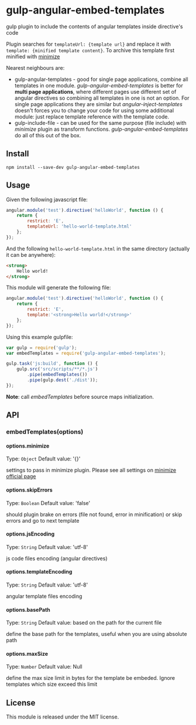 # gulp-angular-embed-templates
gulp plugin to include the contents of angular templates inside directive's code

Plugin searches for `templateUrl: {template url}` and replace it with `template: {minified template content}`. To archive this template first minified with [minimize](https://www.npmjs.com/package/minimize)

Nearest neighbours are:

*   gulp-angular-templates - good for single page applications, combine all templates in one module. *gulp-angular-embed-templates* is better for **multi page applications**, where different pages use different set of angular directives so combining all templates in one is not an option. For single page applications they are similar but *angular-inject-templates* doesn't forces you to change your code for using some additional module: just replace template reference with the template code.
*   gulp-include-file - can be used for the same purpose (file include) with *minimize* plugin as transform functions. *gulp-angular-embed-templates* do all of this out of the box.

## Install

    npm install --save-dev gulp-angular-embed-templates

## Usage

Given the following javascript file:

```javascript
angular.module('test').directive('helloWorld', function () {
    return {
        restrict: 'E',
        templateUrl: 'hello-world-template.html'
    };
});
```

And the following `hello-world-template.html` in the same directory (actually it can be anywhere):

```html
<strong>
    Hello world!
</strong>
```

This module will generate the following file:

```javascript
angular.module('test').directive('helloWorld', function () {
    return {
        restrict: 'E',
        template:'<strong>Hello world!</strong>'
    };
});
```

Using this example gulpfile:

```javascript
var gulp = require('gulp');
var embedTemplates = require('gulp-angular-embed-templates');

gulp.task('js:build', function () {
    gulp.src('src/scripts/**/*.js')
        .pipe(embedTemplates())
        .pipe(gulp.dest('./dist'));
});
```
**Note**: call _embedTemplates_ before source maps initialization.

## API

### embedTemplates(options)

#### options.minimize
Type: `Object`
Default value: '{}'

settings to pass in minimize plugin. Please see all settings on [minimize official page](https://www.npmjs.com/package/minimize)

#### options.skipErrors
Type: `Boolean`
Default value: 'false'

should plugin brake on errors (file not found, error in minification) or skip errors and go to next template

#### options.jsEncoding
Type: `String`
Default value: 'utf-8'

js code files encoding (angular directives)

#### options.templateEncoding
Type: `String`
Default value: 'utf-8'

angular template files encoding

#### options.basePath
Type: `String`
Default value: based on the path for the current file

define the base path for the templates, useful when you are using absolute path

#### options.maxSize
Type: `Number`
Default value: Null

define the max size limit in bytes for the template be embeded. Ignore templates which size exceed this limit

## License
This module is released under the MIT license.


